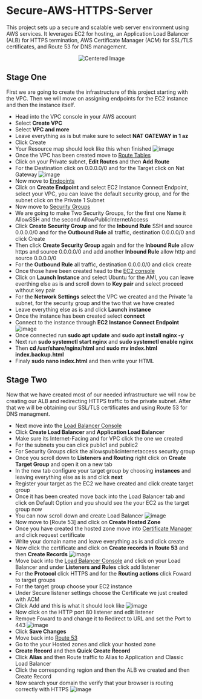 # Secure-AWS-HTTPS-Server

This project sets up a secure and scalable web server environment using AWS services. It leverages EC2 for hosting, an Application Load Balancer (ALB) for HTTPS termination, AWS Certificate Manager (ACM) for SSL/TLS certificates, and Route 53 for DNS management. 

<p align="center">
  <img src="https://github.com/user-attachments/assets/289b79a7-d2c8-4d63-9cac-97062267c1b8" alt="Centered Image" >
</p>

## Stage One

First we are going to create the infrastructure of this project starting with the VPC. Then we will move on assigning endpoints for the EC2 instance and then the instance itself.

- Head into the VPC console in your AWS account
- Select **Create VPC**
- Select **VPC and more**
- Leave everything as is but make sure to select **NAT GATEWAY in 1 az**
- Click Create
- Your Resource map should look like this when finished
![image](https://github.com/user-attachments/assets/263c605f-bcc4-4964-a7b5-77e77d056485)
- Once the VPC has been created move to [Route Tables](https://us-east-1.console.aws.amazon.com/vpcconsole/home?region=us-east-1#RouteTables:)
- Click on your Private subnet, **Edit Routes** and then **Add Route**
- For the Destination click on 0.0.0.0/0 and for the Target click on Nat Gateway
![image](https://github.com/user-attachments/assets/f0bfb56e-3d50-4982-8aad-1799a3457aa1)
- Now move to [Endpoints](https://us-east-1.console.aws.amazon.com/vpcconsole/home?region=us-east-1#Endpoints:)
- Click on **Create Endpoint** and select EC2 Instance Connect Endpoint, select your VPC, you can leave the default security group, and for the subnet click on the Private 1 Subnet
- Now move to [Security Groups](https://us-east-1.console.aws.amazon.com/vpcconsole/home?region=us-east-1#SecurityGroups:)
- We are going to make Two Security Groups, for the first one Name it AllowSSH and the second AllowPublicInternetAccess
- Click **Create Security Group** and for the **Inbound Rule** SSH and source 0.0.0.0/0 and for the **Outbound Rule** all traffic, destination 0.0.0.0/0 and click Create
- Then click **Create Security Group** again and for the **Inbound Rule** allow https and source 0.0.0.0/0 and add another **Inbound Rule** allow http and source 0.0.0.0/0
- For the **Outbound Rule** all traffic, destination 0.0.0.0/0 and click create
- Once those have been created head to the [EC2 console](https://us-east-1.console.aws.amazon.com/ec2/home?region=us-east-1#Instances:)
- Click on **Launch Instance** and select Ubuntu for the AMI, you can leave everthing else as is and scroll down to **Key pair** and select proceed without key pair
- For the **Network Settings** select the VPC we created and the Private 1a subnet, for the security group and the two that we have created
- Leave everything else as is and click **Launch instance**
- Once the instance has been created select **connect**
- Connect to the instance through **EC2 Instance Connect Endpoint**
![image](https://github.com/user-attachments/assets/51da233e-bbf3-451d-9dc1-8d10a4018a28)
- Once connected run **sudo apt update** and **sudo apt install nginx -y**
- Next run **sudo systemctl start nginx** and **sudo systemctl enable nginx**
- Then **cd /usr/share/nginx/html** and **sudo mv index.html index.backup.html**
- Finaly **sudo nano index.html** and then write your HTML

## Stage Two

Now that we have created most of our needed infrastructure we will now be creating our ALB and redirecting HTTPS traffic to the private subnet. After that we will be obtaining our SSL/TLS certificates and using Route 53 for DNS managment.

- Next move into the [Load Balancer Console](https://us-east-1.console.aws.amazon.com/ec2/home?region=us-east-1#LoadBalancers:)
- Click **Create Load Balancer** and **Application Load Balancer**
- Make sure its Internet-Facing and for VPC click the one we created
- For the subnets you can click public1 and public2
- For Security Groups click the allowspublicinternetaccess security group
- Once you scroll down to **Listeners and Routing** right click on **Create Target Group** and open it on a new tab
- In the new tab configure your target group by choosing **instances** and leaving everything else as is and click **next**
- Register your target as the EC2 we have created and click create target group
- Once it has been created move back into the Load Balancer tab and click on Default Option and you should see the your EC2 as the target group now
- You can now scroll down and create Load Balancer
![image](https://github.com/user-attachments/assets/67a00cb7-e9da-4858-98fc-30d9b69ea308)
- Now move to [Route 53] and click on **Create Hosted Zone**
- Once you have created the hosted zone move into [Certificate Manager](https://us-east-1.console.aws.amazon.com/acm/home?region=us-east-1#/certificates/request) and click request certificate
- Write your domain name and leave everything as is and click create
- Now click the certificate and click on **Create records in Route 53** and then **Create Records**
![image](https://github.com/user-attachments/assets/0928bdcf-3457-41a3-ade8-1ec950a91a3e)
- Move back into the [Load Balancer Console](https://us-east-1.console.aws.amazon.com/ec2/home?region=us-east-1#LoadBalancers:) and click on your Load Balancer and under **Listeners and Rules** click add listener
- For the **Protocol** click HTTPS and for the **Routing actions** click Foward to target groups
- For the target group choose your EC2 instance
- Under Secure listener settings choose the Certificate we just created with ACM
- Click Add and this is what it should look like
![image](https://github.com/user-attachments/assets/be97ee02-71e6-4d4b-ae6c-77575cadb659)
- Now click on the HTTP port 80 listener and edit listener
- Remove Foward to and change it to Redirect to URL and set the Port to 443
![image](https://github.com/user-attachments/assets/a563500e-1c19-434b-92ec-9ebe9d91f834)
- Click **Save Changes**
- Move back into [Route 53](https://us-east-1.console.aws.amazon.com/route53/v2/home?region=us-east-1#Dashboard)
- Go to the your Hosted zones and click your hosted zone
- **Create Record** and then **Quick Create Record**
- Click **Alias** and then Route traffic to Alias to Application and Classic Load Balancer
- Click the corresponding region and then the ALB we created and then Create Record
- Now search your domain the verify that your browser is routing correctly with HTTPS
![image](https://github.com/user-attachments/assets/b3b1b739-758c-40e6-a730-f381a85d9a35)




















